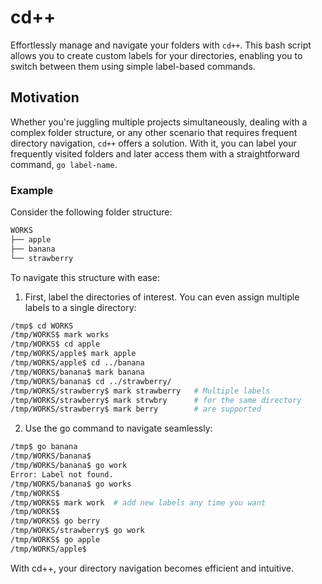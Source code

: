 # cd++

Effortlessly manage and navigate your folders with `cd++`. This bash script allows you to create custom labels for your directories, enabling you to switch between them using simple label-based commands.

## Motivation

Whether you're juggling multiple projects simultaneously, dealing with a complex folder structure, or any other scenario that requires frequent directory navigation, `cd++` offers a solution. With it, you can label your frequently visited folders and later access them with a straightforward command, `go label-name`.

### Example

Consider the following folder structure:

```bash
WORKS
├── apple
├── banana
└── strawberry
```

To navigate this structure with ease:


1. First, label the directories of interest. You can even assign multiple labels to a single directory:


```bash
/tmp$ cd WORKS
/tmp/WORKS$ mark works
/tmp/WORKS$ cd apple
/tmp/WORKS/apple$ mark apple
/tmp/WORKS/apple$ cd ../banana
/tmp/WORKS/banana$ mark banana
/tmp/WORKS/banana$ cd ../strawberry/
/tmp/WORKS/strawberry$ mark strawberry   # Multiple labels
/tmp/WORKS/strawberry$ mark strwbry      # for the same directory
/tmp/WORKS/strawberry$ mark berry        # are supported
```

    
2. Use the go command to navigate seamlessly:



```bash
/tmp$ go banana
/tmp/WORKS/banana$ 
/tmp/WORKS/banana$ go work
Error: Label not found.
/tmp/WORKS/banana$ go works
/tmp/WORKS$ 
/tmp/WORKS$ mark work  # add new labels any time you want
/tmp/WORKS$ 
/tmp/WORKS$ go berry
/tmp/WORKS/strawberry$ go work
/tmp/WORKS$ go apple
/tmp/WORKS/apple$ 

```


With cd++, your directory navigation becomes efficient and intuitive.

